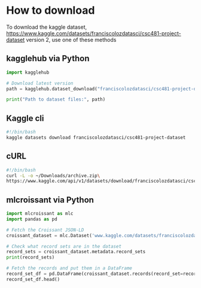 # How to download

To download the kaggle dataset, https://www.kaggle.com/datasets/franciscolozdatasci/csc481-project-dataset version 2, use one of these methods



## kagglehub via Python
```py
import kagglehub

# Download latest version
path = kagglehub.dataset_download("franciscolozdatasci/csc481-project-dataset")

print("Path to dataset files:", path)

```

## Kaggle cli

```sh
#!/bin/bash
kaggle datasets download franciscolozdatasci/csc481-project-dataset
```

## cURL

```sh
#!/bin/bash
curl -L -o ~/Downloads/archive.zip\
https://www.kaggle.com/api/v1/datasets/download/franciscolozdatasci/csc481-project-dataset
```

## mlcroissant via Python

```py
import mlcroissant as mlc
import pandas as pd

# Fetch the Croissant JSON-LD
croissant_dataset = mlc.Dataset('www.kaggle.com/datasets/franciscolozdatasci/csc481-project-dataset/croissant/download')

# Check what record sets are in the dataset
record_sets = croissant_dataset.metadata.record_sets
print(record_sets)

# Fetch the records and put them in a DataFrame
record_set_df = pd.DataFrame(croissant_dataset.records(record_set=record_sets[0].uuid))
record_set_df.head()
```